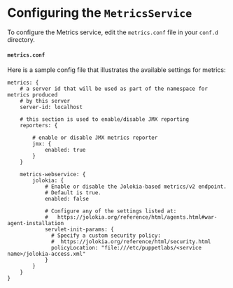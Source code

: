 # Configuring the `MetricsService`

To configure the Metrics service, edit the `metrics.conf` file in your
`conf.d` directory.

#### `metrics.conf`

Here is a sample config file that illustrates the available settings for metrics:

```
metrics: {
    # a server id that will be used as part of the namespace for metrics produced
    # by this server
    server-id: localhost

    # this section is used to enable/disable JMX reporting
    reporters: {

        # enable or disable JMX metrics reporter
        jmx: {
            enabled: true
        }
    }

    metrics-webservice: {
        jolokia: {
            # Enable or disable the Jolokia-based metrics/v2 endpoint.
            # Default is true.
            enabled: false

            # Configure any of the settings listed at:
            #   https://jolokia.org/reference/html/agents.html#war-agent-installation
            servlet-init-params: {
              # Specify a custom security policy:
              #  https://jolokia.org/reference/html/security.html
              policyLocation: "file:///etc/puppetlabs/<service name>/jolokia-access.xml"
            }
        }
    }
}
```
